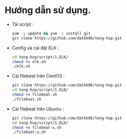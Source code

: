 # Hướng dẫn sử dụng.

- Tải script :

    ```sh
    yum -y update && yum -y install git
    git clone https://github.com/datkk06/tong-hop.git
    ```

- Config và cài đặt ELK :

    ```sh
    cd tong-hop/script/1.ELK/
    chmod +x elk.sh
    ./elk.sh
    ```

- Cài filebeat trên CentOS :

    ```sh
    git clone https://github.com/datkk06/tong-hop.git
    cd tong-hop/script/1.ELK/
    chmod +x filebeat.sh
    ./filebeat.sh
    ```

- Cài filebeat trên Ubuntu :

    ```sh
    git clone https://github.com/datkk06/tong-hop.git
    cd tong-hop/script/1.ELK/
    chmod +x filebeat-u.sh
    ./filebeat-u.sh
    ```